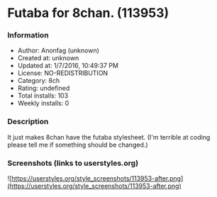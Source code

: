 # Futaba for 8chan. (113953)

### Information
- Author: Anonfag (unknown)
- Created at: unknown
- Updated at: 1/7/2016, 10:49:37 PM
- License: NO-REDISTRIBUTION
- Category: 8ch
- Rating: undefined
- Total installs: 103
- Weekly installs: 0


### Description
It just makes 8chan have the futaba stylesheet. (I'm terrible at coding please tell me if something should be changed.)


### Screenshots (links to userstyles.org)
![https://userstyles.org/style_screenshots/113953-after.png](https://userstyles.org/style_screenshots/113953-after.png)


